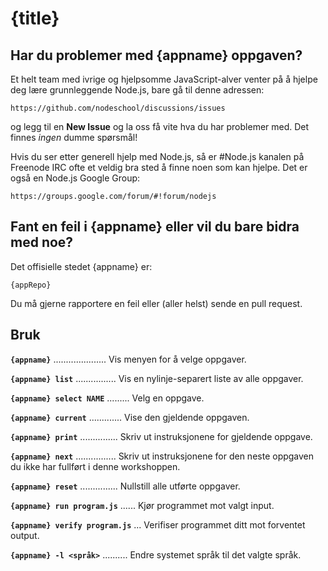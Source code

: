 # {title}

## Har du problemer med {appname} oppgaven?

Et helt team med ivrige og hjelpsomme JavaScript-alver venter på å hjelpe deg lære grunnleggende Node.js, bare gå til denne adressen:

    https://github.com/nodeschool/discussions/issues
  
og legg til en __New Issue__ og la oss få vite hva du har problemer med. Det finnes _ingen_ dumme spørsmål!

Hvis du ser etter generell hjelp med Node.js, så er #Node.js kanalen på Freenode IRC ofte et veldig bra sted å finne noen som kan hjelpe. Det er også en Node.js Google Group:

    https://groups.google.com/forum/#!forum/nodejs

## Fant en feil i {appname} eller vil du bare bidra med noe?

Det offisielle stedet {appname} er:

    {appRepo}

Du må gjerne rapportere en feil eller (aller helst) sende en pull request.

## Bruk

__`{appname}`__ ..................... Vis menyen for å velge oppgaver.

__`{appname} list`__ ................ Vis en nylinje-separert liste av alle oppgaver.

__`{appname} select NAME`__ ......... Velg en oppgave.

__`{appname} current`__ ............. Vise den gjeldende oppgaven.

__`{appname} print`__ ............... Skriv ut instruksjonene for gjeldende oppgave.

__`{appname} next`__ ................ Skriv ut instruksjonene for den neste oppgaven du ikke har fullført i denne workshoppen.

__`{appname} reset`__ ............... Nullstill alle utførte oppgaver.

__`{appname} run program.js`__ ...... Kjør programmet mot valgt input.

__`{appname} verify program.js`__ ... Verifiser programmet ditt mot forventet output.

__`{appname} -l <språk>`__ .......... Endre systemet språk til det valgte språk.
